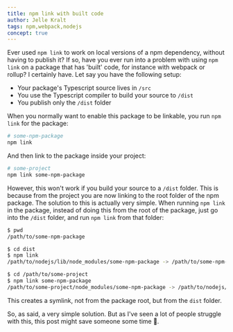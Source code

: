 ```yaml
---
title: npm link with built code
author: Jelle Kralt
tags: npm,webpack,nodejs
concept: true
---
```


Ever used `npm link` to work on local versions of a npm dependency, without having to publish it? If so, have you ever run into a problem with using `npm link` on a package that has 'built' code, for instance with webpack or rollup? I certainly have. Let say you have the following setup:

* Your package's Typescript source lives in `/src`
* You use the Typescript compiler to build your source to `/dist`
* You publish only the `/dist` folder

When you normally want to enable this package to be linkable, you run `npm link` for the package:

```bash
# some-npm-package
npm link
```

And then link to the package inside your project:

```bash
# some-project
npm link some-npm-package
```

However, this won't work if you build your source to a `/dist` folder. This is because from the project you are now linking to the root folder of the npm package. The solution to this is actually very simple. When running `npm link` in the package, instead of doing this from the root of the package, just go into the `/dist` folder, and run `npm link` from that folder:

```bash
$ pwd
/path/to/some-npm-package

$ cd dist
$ npm link
/path/to/nodejs/lib/node_modules/some-npm-package -> /path/to/some-npm-package/dist

$ cd /path/to/some-project
$ npm link some-npm-package
/path/to/some-project/node_modules/some-npm-package -> /path/to/nodejs/lib/node_modules/some-npm-package -> /path/to/some-npm-package/dist
```

This creates a symlink, not from the package root, but from the `dist` folder.

So, as said, a very simple solution. But as I've seen a lot of people struggle with this, this post might save someone some time 🙂.